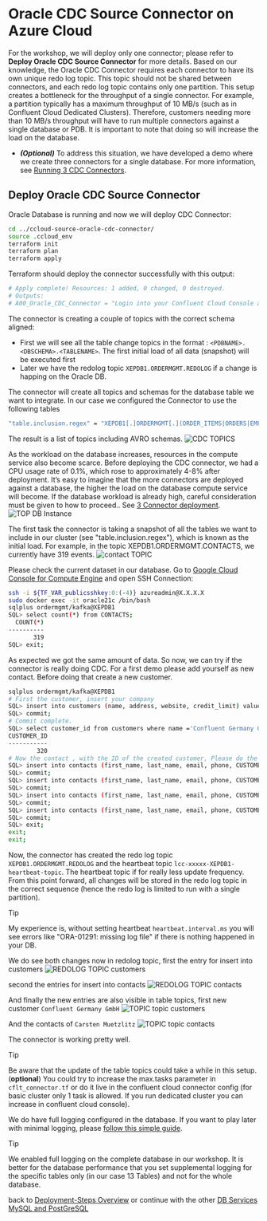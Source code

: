# Oracle CDC Source Connector on Azure Cloud

For the workshop, we will deploy only one connector; please refer to **Deploy Oracle CDC Source Connector** for more details. Based on our knowledge, the Oracle CDC Connector requires each connector to have its own unique redo log topic. This topic should not be shared between connectors, and each redo log topic contains only one partition. This setup creates a bottleneck for the throughput of a single connector. For example, a partition typically has a maximum throughput of 10 MB/s (such as in Confluent Cloud Dedicated Clusters). Therefore, customers needing more than 10 MB/s throughput will have to run multiple connectors against a single database or PDB. It is important to note that doing so will increase the load on the database.

* ***(Optional)*** To address this situation, we have developed a demo where we create three connectors for a single database. For more information, see [Running 3 CDC Connectors](3connectors/README.md).

## Deploy Oracle CDC Source Connector

Oracle Database is running and now we will deploy CDC Connector:
   
```bash
cd ../ccloud-source-oracle-cdc-connector/
source .ccloud_env 
terraform init
terraform plan
terraform apply
```

Terraform should deploy the connector successfully with this output:

```bash
# Apply complete! Resources: 1 added, 0 changed, 0 destroyed.
# Outputs:
# A00_Oracle_CDC_Connector = "Login into your Confluent Cloud Console and check in your cluster if Oracle CDC Source Connector is running"
```

The connector is creating a couple of topics with the correct schema aligned:

* First we will see all the table change topics in the format : `<PDBNAME>.<DBSCHEMA>.<TABLENAME>`. The first initial load of all data (snapshot) will be executed first
* Later we have the redolog topic `XEPDB1.ORDERMGMT.REDOLOG` if a change is happing on the Oracle DB.

The connector will create all topics and schemas for the database table we want to integrate. In our case we configured the Connector to use the following tables

```bash
"table.inclusion.regex" = "XEPDB1[.]ORDERMGMT[.](ORDER_ITEMS|ORDERS|EMPLOYEES|PRODUCTS|CUSTOMERS|INVENTORIES|PRODUCT_CATEGORIES|CONTACTS|NOTES|WAREHOUSES|LOCATIONS|COUNTRIES|REGIONS)"
```

The result is a list of topics including AVRO schemas.
![CDC TOPICS](img/cdc_topics.png)

As the workload on the database increases, resources in the compute service also become scarce. Before deploying the CDC connector, we had a CPU usage rate of 0.1%, which rose to approximately 4-8% after deployment. It’s easy to imagine that the more connectors are deployed against a database, the higher the load on the database compute service will become. If the database workload is already high, careful consideration must be given to how to proceed.. See [3 Connector deployment](3connectors/README.md).
![TOP DB Instance](img/top_db_instance.png)

The first task the connector is taking a snapshot of all the tables we want to include in our cluster (see "table.inclusion.regex"), which is known as the initial load. For example, in the topic XEPDB1.ORDERMGMT.CONTACTS, we currently have 319 events.
![contact TOPIC](img/topic_contact_319.png)

Please check the current dataset in our database. Go to [Google Cloud Console for Compute Engine](https://console.cloud.google.com/compute/instances) and open SSH Connection:

```bash
ssh -i ${TF_VAR_publicsshkey:0:(-4)} azureadmin@X.X.X.X
sudo docker exec -it oracle21c /bin/bash
sqlplus ordermgmt/kafka@XEPDB1
SQL> select count(*) from CONTACTS;
  COUNT(*)
----------
       319
SQL> exit;
```

As expected we got the same amount of data. So now, we can try if the connector is really doing CDC.
For a first demo please add yourself as new contact. Before doing that create a new customer.

```bash
sqlplus ordermgmt/kafka@XEPDB1
# First the customer, insert your company
SQL> insert into customers (name, address, website, credit_limit) values ('Confluent Germany GmbH', 'Munich', 'www.confluent.de', 100000);
SQL> commit;
# Commit complete. 
SQL> select customer_id from customers where name ='Confluent Germany GmbH';
CUSTOMER_ID
-----------
        320
# Now the contact , with the ID of the created customer, Please do the insert more than one time , e.g. 4 time. We will do a de-duplication later.    
SQL> insert into contacts (first_name, last_name, email, phone, CUSTOMER_ID) values ('Carsten', 'Muetzlitz', 'cmutzlitz@confluent.io', '030 43579888',320 );
SQL> commit;
SQL> insert into contacts (first_name, last_name, email, phone, CUSTOMER_ID) values ('Carsten', 'Muetzlitz', 'cmutzlitz@confluent.io', '030 43579888',320 );
SQL> commit;
SQL> insert into contacts (first_name, last_name, email, phone, CUSTOMER_ID) values ('Carsten', 'Muetzlitz', 'cmutzlitz@confluent.io', '030 43579888',320 );
SQL> commit;
SQL> insert into contacts (first_name, last_name, email, phone, CUSTOMER_ID) values ('Carsten', 'Muetzlitz', 'cmutzlitz@confluent.io', '030 43579888',320 );
SQL> commit;
SQL> exit;
exit;
exit;
```

Now, the connector has created the redo log topic `XEPDB1.ORDERMGMT.REDOLOG` and the heartbeat topic `lcc-xxxxx-XEPDB1-heartbeat-topic`. The heartbeat topic if for really less update frequency. From this point forward, all changes will be stored in the redo log topic in the correct sequence (hence the redo log is limited to run with a single partition). 

> [!TIP]
> My experience is, without setting heartbeat `heartbeat.interval.ms` you will see errors like "ORA-01291: missing log file" if there is nothing happened in your DB.

We do see both changes now in redolog topic, first the entry for insert into customers
![ REDOLOG TOPIC customers](img/customerentry_redolog_topic.png)

second the entries for insert into contacts
![ REDOLOG TOPIC contacts](img/contactsentry_redolog_topic.png)

And finally the new entries are also visible in table topics, first new customer `Confluent Germany GmbH`
![ TOPIC topic customers](img/customer_topic.png)

And the contacts of `Carsten Muetzlitz`
![ TOPIC topic contacts](img/contacts_topic.png)

The connector is working pretty well.
> [!TIP]
> Be aware that the update of the table topics could take a while in this setup. (**optional**) You could try to increase the max.tasks parameter in `cflt_connector.tf` or do it live in the confluent cloud connector config (for basic cluster only 1 task is allowed. If you run dedicated cluster you can increase in confluent cloud console).

We do have full logging configured in the database. If you want to play later with minimal logging, please [follow this simple guide](minimal_logging.md).

> [!TIP]
> We enabled full logging on the complete database in our workshop. It is better for the database performance that you set supplemental logging for the specific tables only (in our case 13 Tables) and not for the whole database.

back to [Deployment-Steps Overview](../README.md) or continue with the other [DB Services MySQL and PostGreSQL](../mysql_postgres/Readme.md)